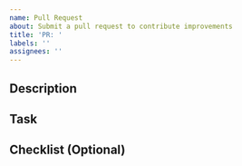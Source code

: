 ```yaml
---
name: Pull Request
about: Submit a pull request to contribute improvements
title: 'PR: '
labels: ''
assignees: ''
---
```


## Description

<!--- Describe your changes in detail -->

## Task

<!--- List of tasks to be completed -->

## Checklist (Optional)

<!--- List of checks to be considered -->
